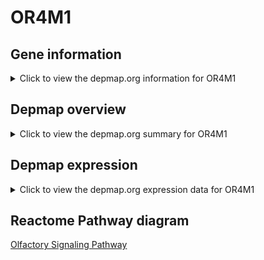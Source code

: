 <h1>OR4M1</h1>

<h2>Gene information</h2>
<details>
  <summary>Click to view the depmap.org information for OR4M1</summary>
  <iframe src="https://depmap.org/portal/gene/OR4M1?tab=about" style="border:none;width:100%;height:800px"></iframe>
</details>

<h2>Depmap overview</h2>
<details>
  <summary>Click to view the depmap.org summary for OR4M1</summary>
  <iframe src="https://depmap.org/portal/gene/OR4M1?tab=overview" style="border:none;width:100%;height:800px"></iframe>
</details>

<h2>Depmap expression</h2>
<details>
  <summary>Click to view the depmap.org expression data for OR4M1</summary>
  <iframe src="https://depmap.org/portal/gene/OR4M1?tab=characterization" style="border:none;width:100%;height:800px"></iframe>
</details>



<h2>Reactome Pathway diagram</h2>
<a href="https://reactome.org/PathwayBrowser/#/R-HSA-381753" target="_BLANK">Olfactory Signaling Pathway</a>



